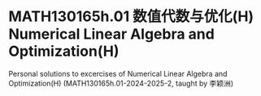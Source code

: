 # MATH130165h.01 数值代数与优化(H) Numerical Linear Algebra and Optimization(H)

Personal solutions to excercises of Numerical Linear Algebra and Optimization(H) (MATH130165h.01-2024-2025-2, taught by 李颖洲)
